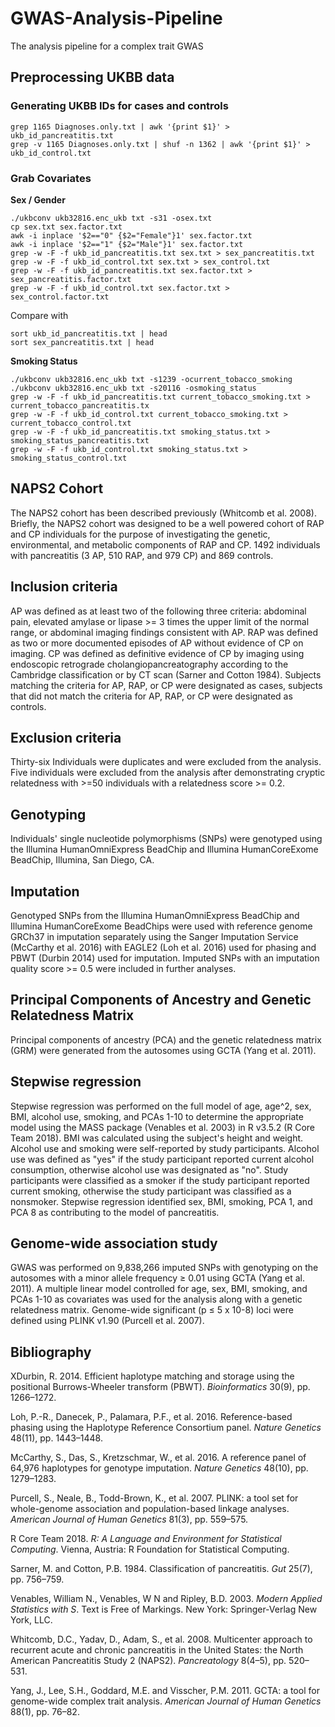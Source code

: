 # GWAS-Analysis-Pipeline
The analysis pipeline for a complex trait GWAS

## Preprocessing UKBB data ##

### Generating UKBB IDs for cases and controls ###
```
grep 1165 Diagnoses.only.txt | awk '{print $1}' > ukb_id_pancreatitis.txt
grep -v 1165 Diagnoses.only.txt | shuf -n 1362 | awk '{print $1}' > ukb_id_control.txt
```
### Grab Covariates ###
**Sex / Gender**
```
./ukbconv ukb32816.enc_ukb txt -s31 -osex.txt
cp sex.txt sex.factor.txt
awk -i inplace '$2=="0" {$2="Female"}1' sex.factor.txt 
awk -i inplace '$2=="1" {$2="Male"}1' sex.factor.txt 
grep -w -F -f ukb_id_pancreatitis.txt sex.txt > sex_pancreatitis.txt
grep -w -F -f ukb_id_control.txt sex.txt > sex_control.txt
grep -w -F -f ukb_id_pancreatitis.txt sex.factor.txt > sex_pancreatitis.factor.txt
grep -w -F -f ukb_id_control.txt sex.factor.txt > sex_control.factor.txt
```
Compare with
```
sort ukb_id_pancreatitis.txt | head
sort sex_pancreatitis.txt | head
```
**Smoking Status**
```
./ukbconv ukb32816.enc_ukb txt -s1239 -ocurrent_tobacco_smoking
./ukbconv ukb32816.enc_ukb txt -s20116 -osmoking_status
grep -w -F -f ukb_id_pancreatitis.txt current_tobacco_smoking.txt > current_tobacco_pancreatitis.tx
grep -w -F -f ukb_id_control.txt current_tobacco_smoking.txt > current_tobacco_control.txt
grep -w -F -f ukb_id_pancreatitis.txt smoking_status.txt > smoking_status_pancreatitis.txt
grep -w -F -f ukb_id_control.txt smoking_status.txt > smoking_status_control.txt
```

## NAPS2 Cohort ##

The NAPS2 cohort has been described previously (Whitcomb et al. 2008). Briefly, the NAPS2 cohort was designed to be a well powered cohort of RAP and CP individuals for the purpose of investigating the genetic, environmental, and metabolic components of RAP and CP. 1492 individuals with pancreatitis (3 AP, 510 RAP, and 979 CP) and 869 controls.

## Inclusion criteria ##

AP was defined as at least two of the following three criteria: abdominal pain, elevated amylase or lipase >= 3 times the upper limit of the normal range, or abdominal imaging findings consistent with AP. RAP was defined as two or more documented episodes of AP without evidence of CP on imaging. CP was defined as definitive evidence of CP by imaging using endoscopic retrograde cholangiopancreatography according to the Cambridge classification or by CT scan (Sarner and Cotton 1984). Subjects matching the criteria for AP, RAP, or CP were designated as cases, subjects that did not match the criteria for AP, RAP, or CP were designated as controls.

## Exclusion criteria ## 

Thirty-six Individuals were duplicates and were excluded from the analysis. Five individuals were excluded from the analysis after demonstrating cryptic relatedness with >=50 individuals with a relatedness score >= 0.2.

## Genotyping ##

Individuals' single nucleotide polymorphisms (SNPs) were genotyped using the Illumina HumanOmniExpress BeadChip and Illumina HumanCoreExome BeadChip, Illumina, San Diego, CA.

## Imputation ##

Genotyped SNPs from the Illumina HumanOmniExpress BeadChip and Illumina HumanCoreExome BeadChips were used with reference genome GRCh37 in imputation separately using the Sanger Imputation Service (McCarthy et al. 2016) with EAGLE2 (Loh et al. 2016) used for phasing and PBWT (Durbin 2014) used for imputation. Imputed SNPs with an imputation quality score >= 0.5 were included in further analyses.

## Principal Components of Ancestry and Genetic Relatedness Matrix ##

Principal components of ancestry (PCA) and the genetic relatedness matrix (GRM) were generated from the autosomes using GCTA (Yang et al. 2011).

## Stepwise regression ## 

Stepwise regression was performed on the full model of age, age^2, sex, BMI, alcohol use, smoking, and PCAs 1-10 to determine the appropriate model using the MASS package (Venables et al. 2003) in R v3.5.2 (R Core Team 2018). BMI was calculated using the subject's height and weight. Alcohol use and smoking were self-reported by study participants. Alcohol use was defined as "yes" if the study participant reported current alcohol consumption, otherwise alcohol use was designated as "no". Study participants were classified as a smoker if the study participant reported current smoking, otherwise the study participant was classified as a nonsmoker. Stepwise regression identified sex, BMI, smoking, PCA 1, and PCA 8 as contributing to the model of pancreatitis.

## Genome-wide association study ## 

GWAS was performed on 9,838,266 imputed SNPs with genotyping on the autosomes with a minor allele frequency ≥ 0.01 using GCTA (Yang et al. 2011). A multiple linear model controlled for age, sex, BMI, smoking, and PCAs 1-10 as covariates was used for the analysis along with a genetic relatedness matrix. Genome-wide significant (p ≤ 5 x 10-8) loci were defined using PLINK v1.90 (Purcell et al. 2007).

## Bibliography ## 

XDurbin, R. 2014. Efficient haplotype matching and storage using the positional Burrows-Wheeler transform (PBWT). _Bioinformatics_ 30(9), pp. 1266–1272.

Loh, P.-R., Danecek, P., Palamara, P.F., et al. 2016. Reference-based phasing using the Haplotype Reference Consortium panel. _Nature Genetics_ 48(11), pp. 1443–1448.

McCarthy, S., Das, S., Kretzschmar, W., et al. 2016. A reference panel of 64,976 haplotypes for genotype imputation. _Nature Genetics_ 48(10), pp. 1279–1283.

Purcell, S., Neale, B., Todd-Brown, K., et al. 2007. PLINK: a tool set for whole-genome association and population-based linkage analyses. _American Journal of Human Genetics_ 81(3), pp. 559–575.

R Core Team 2018. _R: A Language and Environment for Statistical Computing_. Vienna, Austria: R Foundation for Statistical Computing.

Sarner, M. and Cotton, P.B. 1984. Classification of pancreatitis. _Gut_ 25(7), pp. 756–759.

Venables, William N., Venables, W N and Ripley, B.D. 2003. _Modern Applied Statistics with S_. Text is Free of Markings. New York: Springer-Verlag New York, LLC.

Whitcomb, D.C., Yadav, D., Adam, S., et al. 2008. Multicenter approach to recurrent acute and chronic pancreatitis in the United States: the North American Pancreatitis Study 2 (NAPS2). _Pancreatology_ 8(4–5), pp. 520–531.

Yang, J., Lee, S.H., Goddard, M.E. and Visscher, P.M. 2011. GCTA: a tool for genome-wide complex trait analysis. _American Journal of Human Genetics_ 88(1), pp. 76–82.

